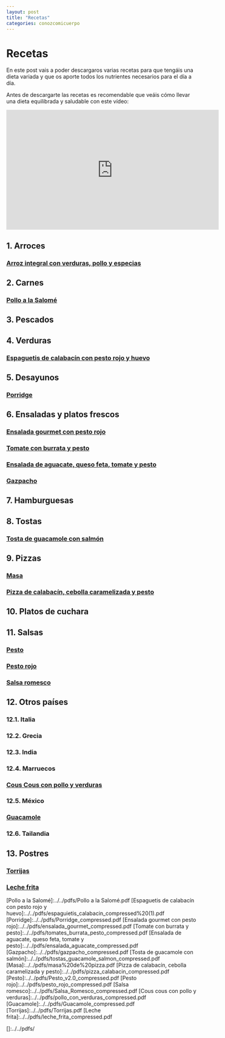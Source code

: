 ```yaml
---
layout: post
title: "Recetas"
categories: conozcomicuerpo
---
```


# Recetas

En este post vais a poder descargaros varias recetas para que tengáis una dieta variada y que os aporte todos los nutrientes necesarios para el día a día.

Antes de descargarte las recetas es recomendable que veáis cómo llevar una dieta equilibrada y saludable con este vídeo:

<iframe width="560" height="315" src="https://www.youtube.com/embed/Wr0_wULJnBE" title="YouTube video player" frameborder="0" allow="accelerometer; autoplay; clipboard-write; encrypted-media; gyroscope; picture-in-picture" allowfullscreen></iframe>

## 1. Arroces

### [Arroz integral con verduras, pollo y especias](https://danieledufis.github.io/pdfs/arroz_verduras_pollo_especias_compressed.pdf)

## 2. Carnes

### [Pollo a la Salomé](https://danieledufis.github.io/pdfs/Pollo%20a%20la%20Salome%CC%81.pdf)

## 3. Pescados

## 4. Verduras

### [Espaguetis de calabacín con pesto rojo y huevo](https://danieledufis.github.io/pdfs/espaguietis_calabacin_compressed%20(1).pdf)

## 5. Desayunos

### [Porridge](https://danieledufis.github.io/pdfs/Porridge_compressed.pdf)

## 6. Ensaladas y platos frescos

### [Ensalada gourmet con pesto rojo](https://danieledufis.github.io/pdfs/ensalada_gourmet_compressed.pdf)

### [Tomate con burrata y pesto](https://danieledufis.github.io//pdfs/tomates_burrata_pesto_compressed.pdf)

### [Ensalada de aguacate, queso feta, tomate y pesto](https://danieledufis.github.io/pdfs/ensalada_aguacate_compressed.pdf)

### [Gazpacho](https://danieledufis.github.io/pdfs/gazpacho_compressed.pdf)

## 7. Hamburguesas

## 8. Tostas

### [Tosta de guacamole con salmón](https://danieledufis.github.io/pdfs/tostas_guacamole_salmon_compressed.pdf)

## 9. Pizzas

### [Masa](https://danieledufis.github.io/pdfs/masa%20de%20pizza.pdf)

### [Pizza de calabacín, cebolla caramelizada y pesto](https://danieledufis.github.io/pdfs/pizza_calabacin_compressed.pdf)

## 10. Platos de cuchara

## 11. Salsas

### [Pesto](https://danieledufis.github.io/pdfs/Pesto_v2.0_compressed.pdf)

### [Pesto rojo](https://danieledufis.github.io/pdfs/pesto_rojo_compressed.pdf)

### [Salsa romesco](https://danieledufis.github.io/pdfs/Salsa_Romesco_compressed.pdf)

## 12. Otros países

###  12.1. Italia

###  12.2. Grecia

###  12.3. India

###  12.4. Marruecos

### [Cous Cous con pollo y verduras](https://danieledufis.github.io/pdfs/pollo_con_verduras_compressed.pdf)

###  12.5. México

### [Guacamole](https://danieledufis.github.io/pdfs/Guacamole_compressed.pdf)

###  12.6. Tailandia

## 13. Postres

### [Torrijas](https://danieledufis.github.io/pdfs/Torrijas.pdf)

### [Leche frita](https://danieledufis.github.io/pdfs/leche_frita_compressed.pdf)



[Arroz integral con verduras, pollo y especias]:../../pdfs/arroz_verduras_pollo_especias_compressed.pdf
[Pollo a la Salomé]:../../pdfs/Pollo a la Salomé.pdf
[Espaguetis de calabacín con pesto rojo y huevo]:../../pdfs/espaguietis_calabacin_compressed%20(1).pdf
[Porridge]:../../pdfs/Porridge_compressed.pdf
[Ensalada gourmet con pesto rojo]:../../pdfs/ensalada_gourmet_compressed.pdf
[Tomate con burrata y pesto]:../../pdfs/tomates_burrata_pesto_compressed.pdf
[Ensalada de aguacate, queso feta, tomate y pesto]:../../pdfs/ensalada_aguacate_compressed.pdf
[Gazpacho]:../../pdfs/gazpacho_compressed.pdf
[Tosta de guacamole con salmón]:../../pdfs/tostas_guacamole_salmon_compressed.pdf
[Masa]:../../pdfs/masa%20de%20pizza.pdf
[Pizza de calabacín, cebolla caramelizada y pesto]:../../pdfs/pizza_calabacin_compressed.pdf
[Pesto]:../../pdfs/Pesto_v2.0_compressed.pdf
[Pesto rojo]:../../pdfs/pesto_rojo_compressed.pdf
[Salsa romesco]:../../pdfs/Salsa_Romesco_compressed.pdf
[Cous cous con pollo y verduras]:../../pdfs/pollo_con_verduras_compressed.pdf
[Guacamole]:../../pdfs/Guacamole_compressed.pdf
[Torrijas]:../../pdfs/Torrijas.pdf
[Leche frita]:../../pdfs/leche_frita_compressed.pdf

[]:../../pdfs/
